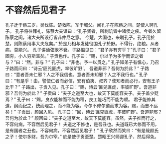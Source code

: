 # 不容然后见君子

孔子迁于蔡三岁，吴伐陈。楚救陈，军于城父。闻孔子在陈蔡之间，楚使人聘孔子。
孔子将往拜礼，陈蔡大夫谋曰：“孔子贤者，所刺讥皆中诸侯之疾。今者久留陈蔡之间，诸大夫所设行皆非仲尼之意。
今楚，大国也，来聘孔子。孔子用於楚，则陈蔡用事大夫危矣。”
於是乃相与发徒役围孔子於野。不得行，绝粮。从者病，莫能兴。
孔子讲诵弦歌不衰。子路愠见曰：“君子亦有穷乎？”孔子曰：“君子固穷，小人穷斯滥矣。”
子贡色作。孔子曰：“赐，尔以予为多学而识之者与？”曰：“然。非与？”
孔子曰：“非也。予一以贯之。” 孔子知弟子有愠心，乃召子路而问曰：“诗云‘匪兕匪虎，率彼旷野’。 吾道非邪？吾何为於此？”
子路曰：“意者吾未仁邪？人之不我信也。意者吾未知邪？人之不我行也。”
孔子曰：“有是乎！由，譬使仁者而必信，安有伯夷、叔齐？使知者而必行，安有王子比干？”
子路出，子贡入见。孔子曰：“赐，诗云‘匪兕匪虎，率彼旷野’。吾道非邪？吾何为於此？”
子贡曰：“夫子之道至大也，故天下莫能容夫子。夫子盖少贬焉？”
孔子曰：“赐，良农能稼而不能为穑，良工能巧而不能为顺。
君子能修其道，纲而纪之，统而理之，而不能为容。今尔不修尔道而求为容。赐，而志不远矣！”
子贡出，颜回入见。
孔子曰：“回，诗云‘匪兕匪虎，率彼旷野’。吾道非邪？吾何为於此？”
颜回曰：“夫子之道至大，故天下莫能容。虽然，夫子推而行之，不容何病，不容然后见君子！
夫道之不修也，是吾丑也。夫道既已大修而不用，是有国者之丑也。不容何病，不容然后见君子！”
孔子欣然而笑曰：“有是哉颜氏之子！使尔多财，吾为尔宰。”
於是使子贡至楚。楚昭王兴师迎孔子，然后得免。
